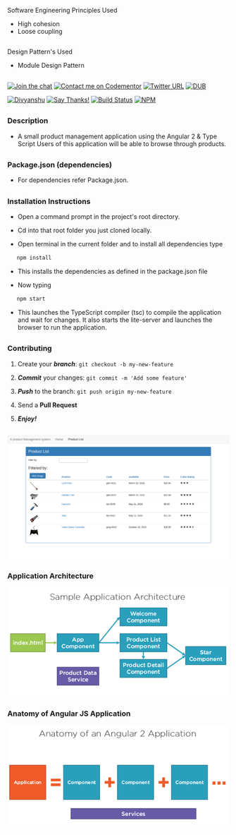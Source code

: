 
Software Engineering Principles Used

* High  cohesion
* Loose coupling

##

Design Pattern's Used

* Module Design Pattern

##

[![Join the chat](https://img.shields.io/badge/gitter-join%20chat%20%E2%86%92-brightgreen.svg)](https://gitter.im/divyanshu001)
[![Contact me on Codementor](https://cdn.codementor.io/badges/contact_me_github.svg)](https://www.codementor.io/divyanshurawat?utm_source=github&utm_medium=button&utm_term=divyanshurawat&utm_campaign=github)
[![Twitter URL](https://img.shields.io/twitter/url/http/shields.io.svg?style=social)](https://twitter.com/r46956)
[![DUB](https://img.shields.io/dub/l/vibe-d.svg?style=flat)](https://divyanshu.mit-license.org/)

[![Divyanshu](https://img.shields.io/badge/divyanshu-owner-brightgreen.svg?style=flat)](http://www.divyanshurawat.in)
[![Say Thanks!](https://img.shields.io/badge/Say%20Thanks-!-1EAEDB.svg)](https://saythanks.io/to/divyanshu-rawat)
[![Build Status](https://travis-ci.org/divyanshu-rawat/JS-Testing.svg?branch=master)](https://travis-ci.org/divyanshu-rawat/JS-Testing)
[![NPM](https://img.shields.io/badge/npm-v3.10.10-blue.svg)](https://www.npmjs.com/package/npm)

##


### Description

* A small product management application using the Angular 2 & Type Script Users of this application will be able to browse     through products.

##

### Package.json (dependencies)
  
* For dependencies refer Package.json.

##

### Installation Instructions

* Open a command prompt in the project's root directory.

* Cd into that root folder you just cloned locally.

* Open terminal in the current folder and to install all dependencies type 

```javascript
   npm install 
```

* This installs the dependencies as defined in the package.json file

* Now typing 

```javascript
   npm start 
```

* This launches the TypeScript compiler (tsc) to compile the application and wait for changes. 
  It also starts the lite-server and launches the browser to run the application.


##

### Contributing

1. Create your **_branch_**: `git checkout -b my-new-feature`

2. **_Commit_** your changes: `git commit -m 'Add some feature'`

3. **_Push_** to the branch: `git push origin my-new-feature`

4. Send a **Pull Request**

5. **_Enjoy!_**

##


![alt tag](https://github.com/divyanshu-rawat/A-Product-Management-App/blob/master/app/home/images/abc.png)

### Application Architecture

![alt tag](https://github.com/divyanshu-rawat/A-Product-Management-App/blob/master/app/home/images/architecture.png)

##

### Anatomy of Angular JS Application

![alt tag](https://github.com/divyanshu-rawat/A-Product-Management-App/blob/master/app/home/images/anatomy.png)

##




